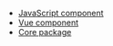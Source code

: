 - [JavaScript component](javascript-component.md)
- [Vue component](vue-component.md)
- [Core package](core-package.md)
